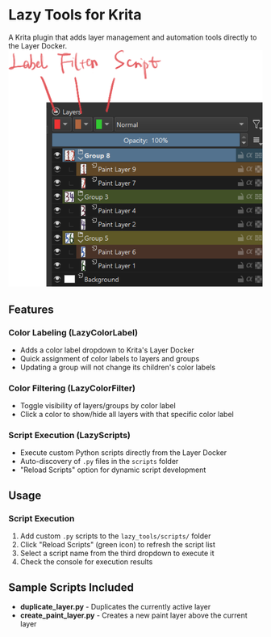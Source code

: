 # Lazy Tools for Krita

A Krita plugin that adds layer management and automation tools directly to the Layer Docker.
![Setting](./lazy_tools/images/1.png)
## Features

### Color Labeling (LazyColorLabel)
- Adds a color label dropdown to Krita's Layer Docker
- Quick assignment of color labels to layers and groups
- Updating a group will not change its children's color labels

### Color Filtering (LazyColorFilter)
- Toggle visibility of layers/groups by color label
- Click a color to show/hide all layers with that specific color label

### Script Execution (LazyScripts)
- Execute custom Python scripts directly from the Layer Docker
- Auto-discovery of `.py` files in the `scripts` folder
- "Reload Scripts" option for dynamic script development

## Usage
### Script Execution
1. Add custom `.py` scripts to the `lazy_tools/scripts/` folder
2. Click "Reload Scripts" (green icon) to refresh the script list
3. Select a script name from the third dropdown to execute it
4. Check the console for execution results

## Sample Scripts Included
- **duplicate_layer.py** - Duplicates the currently active layer
- **create_paint_layer.py** - Creates a new paint layer above the current layer